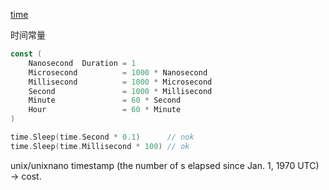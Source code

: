 [time](https://pkg.go.dev/time)

时间常量

```go
const (
	Nanosecond  Duration = 1
	Microsecond          = 1000 * Nanosecond
	Millisecond          = 1000 * Microsecond
	Second               = 1000 * Millisecond
	Minute               = 60 * Second
	Hour                 = 60 * Minute
)

time.Sleep(time.Second * 0.1)      // nok
time.Sleep(time.Millisecond * 100) // ok
```

unix/unixnano timestamp (the number of s elapsed since Jan. 1, 1970 UTC) → cost.